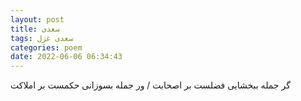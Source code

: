 ```yaml
---
layout: post
title: سعدی
tags: سعدی غزل
categories: poem
date: 2022-06-06 06:34:43
---
```


گر جمله ببخشایی فضلست بر اصحابت / ور جمله بسوزانی حکمست بر املاکت

